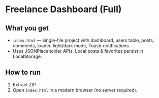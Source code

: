 # Freelance Dashboard (Full)

## What you get
- `index.html` — single-file project with dashboard, users table, posts, comments, loader, light/dark mode, Toastr notifications.
- Uses JSONPlaceholder APIs. Local posts & favorites persist in LocalStorage.

## How to run
1. Extract ZIP.
2. Open `index.html` in a modern browser (no server required).
